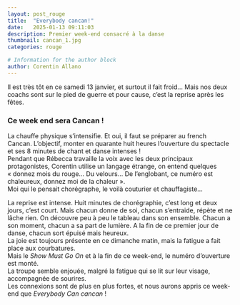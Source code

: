 ```yaml
---
layout: post_rouge
title:  "Everybody cancan!"
date:   2025-01-13 09:11:03
description: Premier week-end consacré à la danse
thumbnail: cancan_1.jpg
categories: rouge

# Information for the author block
author: Corentin Allano
---
```


Il est très tôt en ce samedi 13 janvier, et surtout il fait froid… 
Mais nos deux coachs sont sur le pied de guerre et pour cause, c’est la reprise après les fêtes. 

### Ce week end sera Cancan !

La chauffe physique s’intensifie. Et oui, il faut se préparer au french Cancan. 
L’objectif, monter en quarante huit heures l’ouverture du spectacle et ses 8 minutes de chant et danse intenses !     
Pendant que Rébecca travaille la voix avec les deux principaux protagonistes, 
Corentin utilise un langage étrange, on entend quelques « donnez mois du rouge… Du velours… De l’englobant, ce numéro est chaleureux, donnez moi de la chaleur ».    
Moi qui le pensait chorégraphe, le voilà couturier et chauffagiste…

La reprise est intense. Huit minutes de chorégraphie, c’est long et deux jours, c’est court. 
Mais chacun donne de soi, chacun s’entraide, répète et ne lâche rien. 
On découvre peu à peu le tableau dans son ensemble. Chacun a son moment, chacun a sa part de lumière.
A la fin de ce premier jour de danse, chacun sort épuisé mais heureux.     
La joie est toujours présente en ce dimanche matin, mais la fatigue a fait place aux courbatures.    
Mais le _Show Must Go On_ et à la fin de ce week-end, le numéro d’ouverture est monté.    
La troupe semble enjouée, malgré la fatigue qui se lit sur leur visage, accompagnée de sourires.   
Les connexions sont de plus en plus fortes, et nous aurons appris ce week-end que _Everybody Can cancan_ !